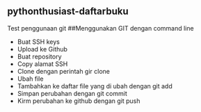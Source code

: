 ## pythonthusiast-daftarbuku
Test penggunaan git
##Menggunakan GIT dengan command line
- Buat SSH keys
- Upload ke Github
- Buat repository
- Copy alamat SSH
- Clone dengan perintah gir clone <alamat ssh>
- Ubah file
- Tambahkan ke daftar file yang di ubah dengan git add
- Simpan perubahan dengan git commit 
- Kirm perubahan ke github dengan git push

